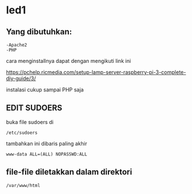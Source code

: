 # led1
## Yang dibutuhkan:
```
-Apache2
-PHP
```
cara menginstallnya dapat dengan mengikuti link ini

https://pchelp.ricmedia.com/setup-lamp-server-raspberry-pi-3-complete-diy-guide/3/

instalasi cukup sampai PHP saja

## EDIT SUDOERS
buka file sudoers di
```
/etc/sudoers
```
tambahkan ini dibaris paling akhir
```
www-data ALL=(ALL) NOPASSWD:ALL
```


## file-file diletakkan dalam direktori
```
/var/www/html
```
